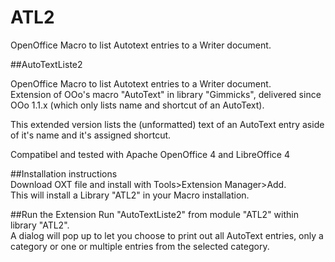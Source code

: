 # ATL2
OpenOffice Macro to list Autotext entries to a Writer document.

##AutoTextListe2

OpenOffice Macro to list Autotext entries to a Writer document.  
Extension of OOo's macro "AutoText" in library "Gimmicks", delivered since OOo 1.1.x (which only lists name and shortcut of an AutoText).

This extended version lists the (unformatted) text of an AutoText entry aside of it's name and it's assigned shortcut.

Compatibel and tested with Apache OpenOffice 4 and LibreOffice 4
 
 
##Installation instructions  
Download OXT file and install with Tools>Extension Manager>Add.  
This will install a Library "ATL2" in your Macro installation.  

##Run the Extension
Run "AutoTextListe2" from module "ATL2" within library "ATL2".  
A dialog will pop up to let you choose to print out all AutoText entries, only a category or one or multiple entries from the selected category.

